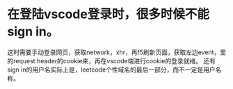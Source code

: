 # 在登陆vscode登录时，很多时候不能sign in。
这时需要手动登录网页，获取network，xhr，再f5刷新页面，获取左边event，里的request header的cookie来，再在vscode端进行cookie的登录就绪。
还有sign in的用户名实际上是，leetcode个性域名的最后一部分，而不一定是用户名称。